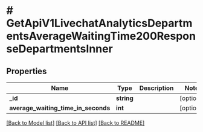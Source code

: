 # # GetApiV1LivechatAnalyticsDepartmentsAverageWaitingTime200ResponseDepartmentsInner

## Properties

Name | Type | Description | Notes
------------ | ------------- | ------------- | -------------
**_id** | **string** |  | [optional]
**average_waiting_time_in_seconds** | **int** |  | [optional]

[[Back to Model list]](../../README.md#models) [[Back to API list]](../../README.md#endpoints) [[Back to README]](../../README.md)
